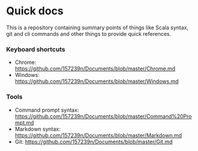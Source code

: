 # Quick docs

This is a repository containing summary points of things like Scala syntax, git and cli commands and other things to provide quick references.

### Keyboard shortcuts

- Chrome: https://github.com/157239n/Documents/blob/master/Chrome.md
- Windows: https://github.com/157239n/Documents/blob/master/Windows.md

### Tools

- Command prompt syntax: https://github.com/157239n/Documents/blob/master/Command%20Prompt.md
- Markdown syntax: https://github.com/157239n/Documents/blob/master/Markdown.md
- Git: https://github.com/157239n/Documents/blob/master/Git.md